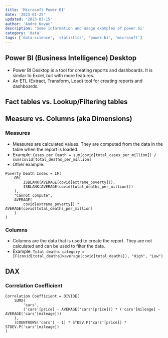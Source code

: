 ```yaml
---
title: 'Microsoft Power BI'
date: '2023-01-25'
updated: '2023-03-15'
author: 'André Kovac'
description: 'Some information and usage examples of power bi'
category: 'data'
tags: ['data-science', 'statistics', 'power-bi', 'microsoft']
---
```


## Power BI (Business Intelligence) Desktop

- Power BI Desktop is a tool for creating reports and dashboards. It is similar to Excel, but with more features.
- An ETL (Extract, Transform, Load) tool for creating reports and dashboards.

## Fact tables vs. Lookup/Filtering tables



## Measure vs. Columns (aka Dimensions)

### Measures

- Measures are calculated values. They are computed from the data in the table when the report is loaded.
- Example: `Cases per Death = sum(covid[total_cases_per_million]) / sum(covid[total_deaths_per_million]`
- Other example:

```dax
Poverty Death Index = IF(
    OR(
        ISBLANK(AVERAGE(covid[extreme_poverty])),
        ISBLANK(AVERAGE(covid[total_deaths_per_million]))
    ),
    "Cannot compute", 
    AVERAGE(
        covid[extreme_poverty]) * AVERAGE(covid[total_deaths_per_million]
    )
)
```


### Columns

- Columns are the data that is used to create the report. They are not calculated and can be used to filter the data.
- Example: `Total deaths category = IF(covid[total_deaths]>average(covid[total_deaths]), "High", "Low")`

## DAX

### Correlation Coefficient

```dax
Correlation Coefficient = DIVIDE(
    SUMX(
        'cars',
        ('cars'[price] - AVERAGE('cars'[price])) * ('cars'[mileage] - AVERAGE('cars'[mileage]))
    ),
    (COUNTROWS('cars') - 1) * STDEV.P('cars'[price]) * STDEV.P('cars'[mileage])
)
```

